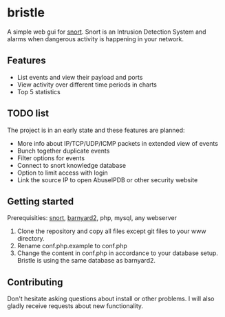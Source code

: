 # bristle
A simple web gui for [snort](https://www.snort.org/). Snort is an Intrusion Detection System and alarms when dangerous activity is happening in your network.

## Features
 - List events and view their payload and ports
 - View activity over different time periods in charts
 - Top 5 statistics

## TODO list
The project is in an early state and these features are planned:
* More info about IP/TCP/UDP/ICMP packets in extended view of events
* Bunch together duplicate events
* Filter options for events
* Connect to snort knowledge database
* Option to limit access with login
* Link the source IP to open AbuseIPDB or other security website

## Getting started
Prerequisities: [snort](https://www.snort.org/), [barnyard2](https://github.com/firnsy/barnyard2), php, mysql, any webserver
 1. Clone the repository and copy  all files except git files to your www directory.
 2. Rename conf.php.example to conf.php
 3. Change the content in conf.php in accordance to your database setup. Bristle is using the same database as barnyard2.

## Contributing
Don't hesitate asking questions about install or other problems. I will also gladly receive requests about new functionality.
